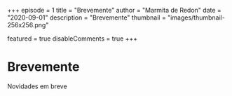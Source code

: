 +++
episode = 1
title = "Brevemente"
author = "Marmita de Redon"
date = "2020-09-01"
description = "Brevemente"
thumbnail = "images/thumbnail-256x256.png"

featured = true
disableComments = true
+++

# Brevemente
Novidades em breve